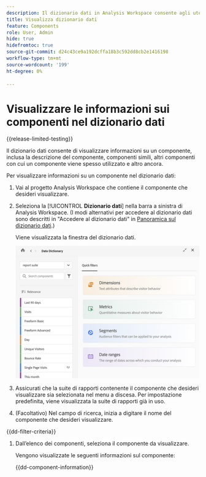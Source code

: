 ```yaml
---
description: Il dizionario dati in Analysis Workspace consente agli utenti di catalogare e tenere traccia dei vari componenti in Analysis Workspace, compreso l’uso previsto, che sono approvati, che sono duplicati, e così via.
title: Visualizza dizionario dati
feature: Components
role: User, Admin
hide: true
hidefromtoc: true
source-git-commit: d24c43ce9a192dcffa18b3c592dd8cb2e1416198
workflow-type: tm+mt
source-wordcount: '199'
ht-degree: 0%

---
```


# Visualizzare le informazioni sui componenti nel dizionario dati

{{release-limited-testing}}

Il dizionario dati consente di visualizzare informazioni su un componente, inclusa la descrizione del componente, componenti simili, altri componenti con cui un componente viene spesso utilizzato e altro ancora.

Per visualizzare informazioni su un componente nel dizionario dati:

1. Vai al progetto Analysis Workspace che contiene il componente che desideri visualizzare.

1. Seleziona la [!UICONTROL **Dizionario dati**] nella barra a sinistra di Analysis Workspace. (I modi alternativi per accedere al dizionario dati sono descritti in &quot;Accedere al dizionario dati&quot; in [Panoramica sul dizionario dati](/help/analyze/analysis-workspace/components/data-dictionary/data-dictionary-overview.md).)

   Viene visualizzata la finestra del dizionario dati.

   ![data-dizionario.png](assets/data-dictionary.png)

   <!--double-check this screenshot. I mocked the admin view up a bit to get rid of the Dictionary health tab.-->

1. Assicurati che la suite di rapporti contenente il componente che desideri visualizzare sia selezionata nel menu a discesa. Per impostazione predefinita, viene visualizzata la suite di rapporti già in uso.

1. (Facoltativo) Nel campo di ricerca, inizia a digitare il nome del componente che desideri visualizzare.

{{dd-filter-criteria}}

1. Dall’elenco dei componenti, seleziona il componente da visualizzare.

   Vengono visualizzate le seguenti informazioni sul componente:

   {{dd-component-information}}

